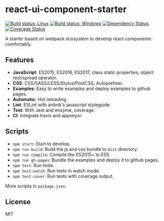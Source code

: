 # react-ui-component-starter

[![Build status: Linux](https://img.shields.io/travis/Alex1990/react-ui-component-starter.svg?style=flat-square)](https://travis-ci.org/Alex1990/react-ui-component-starter)
[![Build status: Windows](https://img.shields.io/appveyor/ci/Alex1990/react-ui-component-starter/master.svg?style=flat-square)](https://ci.appveyor.com/project/Alex1990/react-ui-component-starter/branch/master)
[![Dependency Status](https://david-dm.org/Alex1990/react-ui-component-starter.svg?style=flat-square)](https://david-dm.org/Alex1990/react-ui-component-starter)
[![Coverage Status](https://img.shields.io/coveralls/Alex1990/react-ui-component-starter/master.svg?style=flat-square)](https://coveralls.io/github/Alex1990/react-ui-component-starter?branch=master)

A starter based on webpack ecosystem to develop react components comfortably.

## Features

- **JavaScript**: ES2015, ES2016, ES2017, class static properties, object rest/spread operator.
- **CSS**: CSS/SASS/LESS/Stylus/PostCSS, Autoprefixer.
- **Examples**: Easy to write examples and deploy examples to github pages.
- **Automatic**: Hot reloading.
- **Lint**: ESLint with airbnb's javascript styleguide.
- **Test**: With Jest and enzyme, coverage.
- **CI**: Integrate travis and appveyor.

## Scripts

- `npm start`: Start to develop.
- `npm run build`: Build the js and css bundle to `dist` directory.
- `npm run compile`: Compile the ES2015+ to ES5.
- `npm run gh-pages`: Bundle the examples and deploy it to github pages.
- `npm test`: Run tests.
- `npm test:watch`: Run tests in watch mode.
- `npm test:cover`: Run tests with coverage output.

More scripts in `package.json`.

## License

MIT
